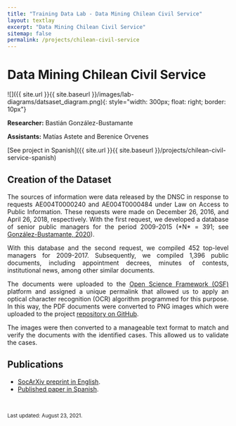 ```yaml
---
title: "Training Data Lab - Data Mining Chilean Civil Service"
layout: textlay
excerpt: "Data Mining Chilean Civil Service"
sitemap: false
permalink: /projects/chilean-civil-service
---
```


# Data Mining Chilean Civil Service

![]({{ site.url }}{{ site.baseurl }}/images/lab-diagrams/datsaset_diagram.png){: style="width: 300px; float: right; border: 10px"}

**Researcher:** Bastián González-Bustamante

**Assistants:** Matías Astete and Berenice Orvenes

[See project in Spanish]({{ site.url }}{{ site.baseurl }}/projects/chilean-civil-service-spanish) 

## Creation of the Dataset

<p align="justify">The sources of information were data released by the DNSC in response to requests AE004T0000240 and AE004T0000484 under Law on Access to Public Information. These requests were made on December 26, 2016, and April 26, 2018, respectively. With the first request, we developed a database of senior public managers for the period 2009-2015 (*N* = 391; see <a href="https://doi.org/10.1111/blar.13044" target="_blank">González-Bustamante, 2020</a>).</p>

<p align="justify">With this database and the second request, we compiled 452 top-level managers for 2009-2017. Subsequently, we compiled 1,396 public documents, including appointment decrees, minutes of contests, institutional news, among other similar documents.</p>

<p align="justify">The documents were uploaded to the <a href="https://doi.org/10.17605/OSF.IO/WBF6M" target="_blank">Open Science Framework (OSF)</a> platform and assigned a unique permalink that allowed us to apply an optical character recognition (OCR) algorithm programmed for this purpose. In this way, the PDF documents were converted to PNG images which were uploaded to the project <a href="https://github.com/bgonzalezbustamante" target="_blank">repository on GitHub</a>.</p>

<p align="justify">The images were then converted to a manageable text format to match and verify the documents with the identified cases. This allowed us to validate the cases.</p>

## Publications

<ul>
<li><a href="https://doi.org/10.31235/osf.io/vshcz" target="_blank">SocArXiv preprint in English</a>.</li>
<li><a href="https://doi.org/10.22370/rgp.2020.9.2.2920" target="_blank">Published paper in Spanish</a>.</li>
</ul>
<br />

<small>Last updated: August 23, 2021.</small>
